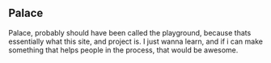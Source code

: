 ## Palace

Palace, probably should have been called the playground, because thats essentially what this site, and project is. I just wanna learn, and if i can make something that helps people in the process, that would be awesome.
